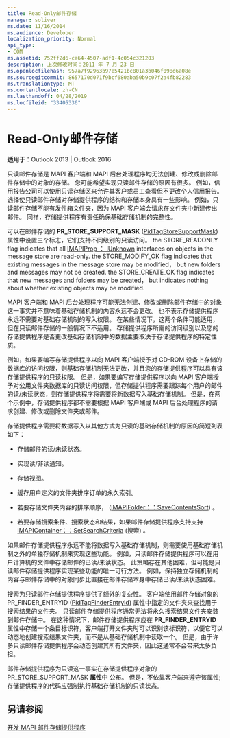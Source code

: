 ```yaml
---
title: Read-Only邮件存储
manager: soliver
ms.date: 11/16/2014
ms.audience: Developer
localization_priority: Normal
api_type:
- COM
ms.assetid: 752ff2d6-ca64-4507-adf1-4c054c321203
description: 上次修改时间：2011 年 7 月 23 日
ms.openlocfilehash: 957a7f92963b97e5421bc801a3b046f098d6a08e
ms.sourcegitcommit: 8657170d071f9bcf680aba50b9c07f2a4fb82283
ms.translationtype: MT
ms.contentlocale: zh-CN
ms.lasthandoff: 04/28/2019
ms.locfileid: "33405336"
---
```

# <a name="read-only-message-stores"></a>Read-Only邮件存储

  
  
**适用于**：Outlook 2013 | Outlook 2016 
  
只读邮件存储是 MAPI 客户端和 MAPI 后台处理程序均无法创建、修改或删除邮件存储中的对象的存储。 您可能希望实现只读邮件存储的原因有很多。 例如，信用报告公司可以使用只读存储区来允许其客户或员工查看但不更改个人信用报告。 选择使只读邮件存储对存储提供程序的结构和存储本身具有一些影响。 例如，只读邮件存储不能有发件箱文件夹，因为 MAPI 客户端会请求在文件夹中新建传出邮件。 同样，存储提供程序有责任确保基础存储机制的完整性。
  
可以在邮件存储的 **PR_STORE_SUPPORT_MASK** ([PidTagStoreSupportMask](pidtagstoresupportmask-canonical-property.md)) 属性中设置三个标志，它们支持不同级别的只读访问。 the STORE_READONLY flag indicates that all [IMAPIProp ： IUnknown](imapipropiunknown.md) interfaces on objects in the message store are read-only. the STORE_MODIFY_OK flag indicates that existing messages in the message store may be modified， but new folders and messages may not be created. the STORE_CREATE_OK flag indicates that new messages and folders may be created， but indicates nothing about whether existing objects may be modified. 
  
MAPI 客户端和 MAPI 后台处理程序可能无法创建、修改或删除邮件存储中的对象这一事实并不意味着基础存储机制的内容永远不会更改。 也不表示存储提供程序永远不需要对基础存储机制的写入权限。 在某些情况下，这两个条件可能适用，但在只读邮件存储的一般情况下不适用。 存储提供程序所需的访问级别以及您的存储提供程序是否更改基础存储机制中的数据主要取决于存储提供程序的特定性质。
  
例如，如果要编写存储提供程序以向 MAPI 客户端授予对 CD-ROM 设备上存储的数据库的访问权限，则基础存储机制无法更改，并且您的存储提供程序可以具有该存储提供程序的只读权限。 但是，如果要编写存储提供程序以向 MAPI 客户端授予对公用文件夹数据库的只读访问权限，但存储提供程序需要跟踪每个用户的邮件的读/未读状态，则存储提供程序将需要将新数据写入基础存储机制。 但是，在两个示例中，存储提供程序都不需要根据 MAPI 客户端或 MAPI 后台处理程序的请求创建、修改或删除文件夹或邮件。
  
存储提供程序需要将数据写入以其他方式为只读的基础存储机制的原因的简短列表如下：
  
- 存储邮件的读/未读状态。
    
- 实现读/非读通知。 
    
- 存储视图。
    
- 缓存用户定义的文件夹排序订单的永久索引。
    
- 若要存储文件夹内容的排序顺序， ([IMAPIFolder：：SaveContentsSort](imapifolder-savecontentssort.md)) 。
    
- 若要存储搜索条件、搜索状态和结果，如果邮件存储提供程序支持支持 [IMAPIContainer：：SetSearchCriteria](imapicontainer-setsearchcriteria.md) (搜索) 。
    
如果邮件存储提供程序永远不能将数据写入基础存储机制，则需要使用基础存储机制之外的单独存储机制来实现这些功能。 例如，只读邮件存储提供程序可以在用户计算机的文件中存储邮件的已读/未读状态。 此策略存在其他困难，但可能是只读邮件存储提供程序实现某些功能的唯一可行方法。 例如，保持独立存储机制的内容与邮件存储中的对象同步比直接在邮件存储本身中存储已读/未读状态困难。
  
搜索为只读邮件存储提供程序提供了额外的复杂性。 客户端使用邮件存储对象的 PR_FINDER_ENTRYID ([PidTagFinderEntryId](pidtagfinderentryid-canonical-property.md)) 属性中指定的文件夹来查找用于搜索结果的文件夹。  只读邮件存储提供程序通常无法将永久搜索结果文件夹安装到邮件存储中。 在这种情况下，邮件存储提供程序应在 **PR_FINDER_ENTRYID** 属性中存储一个条目标识符，客户端打开文件夹时可以识别该标识符，以便它可以动态地创建搜索结果文件夹，而不是从基础存储机制中读取一个。 但是，由于许多只读邮件存储提供程序会动态创建其所有文件夹，因此这通常不会带来太多负担。 
  
邮件存储提供程序为只读这一事实在存储提供程序对象的 PR_STORE_SUPPORT_MASK **属性中** 公布。 但是，不依靠客户端来遵守该属性;存储提供程序的代码应强制执行基础存储机制的只读状态。 
  
## <a name="see-also"></a>另请参阅



[开发 MAPI 邮件存储提供程序](developing-a-mapi-message-store-provider.md)

